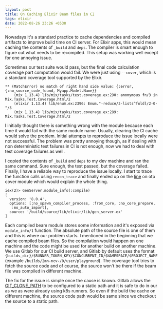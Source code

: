 ```yaml
---
layout: post
title: On Caching Elixir Beam files in CI
tags: elixir
date: 2022-08-26 23:26 +0530
---
```

Nowadays it's a standard practice to cache dependencies and compiled
artifacts to improve build time on CI server. For Elixir apps, this
would mean caching the contents of `_build` and `deps`. The compiler
is smart enough to figure out what needs to be recompiled. This setup
was working well except for one annoying issue.

Sometimes our test suite would pass, but the final code calculation
coverage part computation would fail. We were just using `--cover`,
which is a standard coverage tool supported by the Elixir.

```
** (MatchError) no match of right hand side value: {:error, {:no_source_code_found, Myapp.Model.Name}}
    (mix 1.13.4) lib/mix/tasks/test.coverage.ex:290: anonymous fn/3 in Mix.Tasks.Test.Coverage.html/2
    (elixir 1.13.4) lib/enum.ex:2396: Enum."-reduce/3-lists^foldl/2-0-"/3
    (mix 1.13.4) lib/mix/tasks/test.coverage.ex:289: Mix.Tasks.Test.Coverage.html/2
```

I initially thought there is something wrong with the module because
each time it would fail with the same module name. Usually, clearing
the CI cache would solve the problem. Initial attempts to reproduce
the issue locally were not successful. The problem was pretty annoying
though, as if dealing with non deterministic test failures in CI is
not enough, now we had to deal with test coverage failures as well.

I copied the contents of `_build` and `deps` to my dev machine and ran
the same command. Sure enough, the test passed, but the coverage
failed. Finally, I have a reliable way to reproduce the issue
locally. I start to trace the function calls using `recon_trace` and
finally ended up on the [line](https://github.com/erlang/otp/blob/0ba102993c8f5f382ed6790071891a95c3a5a4af/lib/tools/src/cover.erl#L2547) on otp cover module which would
explain the whole thing.

```
iex(2)> GenServer.module_info(:compile)
[
  version: '8.0.4',
  options: [:no_spawn_compiler_process, :from_core, :no_core_prepare,
   :no_auto_import],
  source: '/build/source/lib/elixir/lib/gen_server.ex'
]
```

Each compiled beam module stores some information and it's exposed via
`module_info/1` function. The absolute path of the source file is one
of them and this is where our problem starts. I mentioned in the
beginning that we cache compiled beam files. So the compilation would
happen on one machine and the code might be used for another build on
another machine. We use Gitlab for our CI build server, and Gitlab by
default uses the format
`{builds_dir}/$RUNNER_TOKEN_KEY/$CONCURRENT_ID/$NAMESPACE/$PROJECT_NAME`
(example `/builds/2mn-ncv-/0/user/playground`). The coverage tool
tries to fetch the source code and of course, the source won't be
there if the beam file was compiled in different machine.

The fix for the issue is simple once the cause is known. Gitlab allows
the [GIT\_CLONE\_PATH](https://docs.gitlab.com/ee/ci/runners/configure_runners.html#custom-build-directories) to be configured to a static path and it is
safe to do in our as we as were already using k8s runners. So even if
the build the cache on different machine, the source code path would
be same since we checkout the source to a static path.
